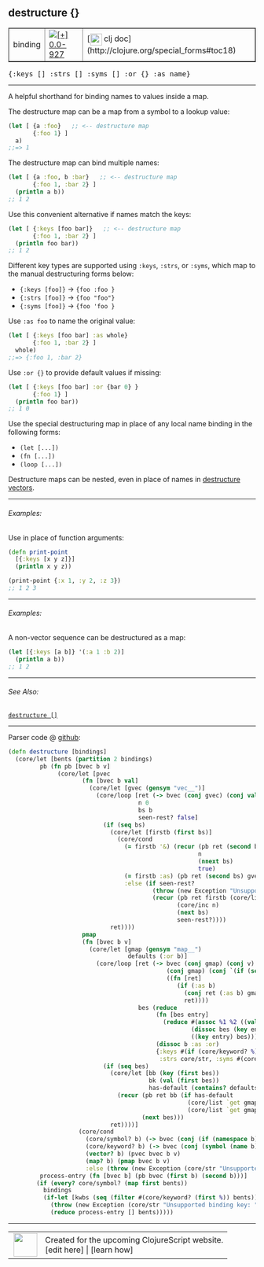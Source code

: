 ## destructure {}



 <table border="1">
<tr>
<td>binding</td>
<td><a href="https://github.com/cljsinfo/cljs-api-docs/tree/0.0-927"><img valign="middle" alt="[+] 0.0-927" title="Added in 0.0-927" src="https://img.shields.io/badge/+-0.0--927-lightgrey.svg"></a> </td>
<td>
[<img height="24px" valign="middle" src="http://i.imgur.com/1GjPKvB.png"> clj doc](http://clojure.org/special_forms#toc18)
</td>
</tr>
</table>

<samp>{:keys \[\] :strs \[\] :syms \[\] :or {} :as name}</samp><br>

---


A helpful shorthand for binding names to values inside a map.

The destructure map can be a map from a symbol to a lookup value:

```clj
(let [ {a :foo}   ;; <-- destructure map
       {:foo 1} ]
  a)
;;=> 1
```

The destructure map can bind multiple names:

```clj
(let [ {a :foo, b :bar}   ;; <-- destructure map
       {:foo 1, :bar 2} ]
  (println a b))
;; 1 2
```

Use this convenient alternative if names match the keys:

```clj
(let [ {:keys [foo bar]}   ;; <-- destructure map
       {:foo 1, :bar 2} ]
  (println foo bar))
;; 1 2
```

Different key types are supported using `:keys`, `:strs`, or `:syms`, which
map to the manual destructuring forms below:

- `{:keys [foo]}` -> `{foo :foo }`
- `{:strs [foo]}` -> `{foo "foo"}`
- `{:syms [foo]}` -> `{foo 'foo }`

Use `:as foo` to name the original value:

```clj
(let [ {:keys [foo bar] :as whole}
       {:foo 1, :bar 2} ]
  whole)
;;=> {:foo 1, :bar 2}
```

Use `:or {}` to provide default values if missing:

```clj
(let [ {:keys [foo bar] :or {bar 0} }
       {:foo 1} ]
  (println foo bar))
;; 1 0
```

Use the special destructuring map in place of any local name binding in the
following forms:

- `(let [...])`
- `(fn [...])`
- `(loop [...])`

Destructure maps can be nested, even in place of names in [destructure
vectors][doc:syntax/destructure-vector].

[doc:syntax/destructure-vector]:../syntax/destructure-vector.md

---

###### Examples:

Use in place of function arguments:

```clj
(defn print-point
  [{:keys [x y z]}]
  (println x y z))

(print-point {:x 1, :y 2, :z 3})
;; 1 2 3
```



---
###### Examples:

A non-vector sequence can be destructured as a map:

```clj
(let [{:keys [a b]} '(:a 1 :b 2)]
  (println a b))
;; 1 2
```



---

###### See Also:

[`destructure []`](../syntax/destructure-vector.md)<br>

---




Parser code @ [github](https://github.com/clojure/clojurescript/blob/r2234/src/clj/cljs/core.clj#L77-L140):

```clj
(defn destructure [bindings]
  (core/let [bents (partition 2 bindings)
         pb (fn pb [bvec b v]
              (core/let [pvec
                     (fn [bvec b val]
                       (core/let [gvec (gensym "vec__")]
                         (core/loop [ret (-> bvec (conj gvec) (conj val))
                                     n 0
                                     bs b
                                     seen-rest? false]
                           (if (seq bs)
                             (core/let [firstb (first bs)]
                               (core/cond
                                 (= firstb '&) (recur (pb ret (second bs) (core/list `nthnext gvec n))
                                                      n
                                                      (nnext bs)
                                                      true)
                                 (= firstb :as) (pb ret (second bs) gvec)
                                 :else (if seen-rest?
                                         (throw (new Exception "Unsupported binding form, only :as can follow & parameter"))
                                         (recur (pb ret firstb (core/list `nth gvec n nil))
                                                (core/inc n)
                                                (next bs)
                                                seen-rest?))))
                             ret))))
                     pmap
                     (fn [bvec b v]
                       (core/let [gmap (gensym "map__")
                                  defaults (:or b)]
                         (core/loop [ret (-> bvec (conj gmap) (conj v)
                                             (conj gmap) (conj `(if (seq? ~gmap) (apply core/hash-map ~gmap) ~gmap))
                                             ((fn [ret]
                                                (if (:as b)
                                                  (conj ret (:as b) gmap)
                                                  ret))))
                                     bes (reduce
                                          (fn [bes entry]
                                            (reduce #(assoc %1 %2 ((val entry) %2))
                                                    (dissoc bes (key entry))
                                                    ((key entry) bes)))
                                          (dissoc b :as :or)
                                          {:keys #(if (core/keyword? %) % (keyword (core/str %))),
                                           :strs core/str, :syms #(core/list `quote %)})]
                           (if (seq bes)
                             (core/let [bb (key (first bes))
                                        bk (val (first bes))
                                        has-default (contains? defaults bb)]
                               (recur (pb ret bb (if has-default
                                                   (core/list `get gmap bk (defaults bb))
                                                   (core/list `get gmap bk)))
                                      (next bes)))
                             ret))))]
                    (core/cond
                      (core/symbol? b) (-> bvec (conj (if (namespace b) (symbol (name b)) b)) (conj v))
                      (core/keyword? b) (-> bvec (conj (symbol (name b))) (conj v))
                      (vector? b) (pvec bvec b v)
                      (map? b) (pmap bvec b v)
                      :else (throw (new Exception (core/str "Unsupported binding form: " b))))))
         process-entry (fn [bvec b] (pb bvec (first b) (second b)))]
        (if (every? core/symbol? (map first bents))
          bindings
          (if-let [kwbs (seq (filter #(core/keyword? (first %)) bents))]
            (throw (new Exception (core/str "Unsupported binding key: " (ffirst kwbs))))
            (reduce process-entry [] bents)))))
```

<!--
Repo - tag - source tree - lines:

 <pre>
clojurescript @ r2234
└── src
    └── clj
        └── cljs
            └── <ins>[core.clj:77-140](https://github.com/clojure/clojurescript/blob/r2234/src/clj/cljs/core.clj#L77-L140)</ins>
</pre>

-->

---




 <table>
<tr><td>
<img valign="middle" align="right" width="48px" src="http://i.imgur.com/Hi20huC.png">
</td><td>
Created for the upcoming ClojureScript website.<br>
[edit here] | [learn how]
</td></tr></table>

[edit here]:https://github.com/cljsinfo/cljs-api-docs/blob/master/cljsdoc/syntax/destructure-map.cljsdoc
[learn how]:https://github.com/cljsinfo/cljs-api-docs/wiki/cljsdoc-files

<!--

This information was too distracting to show to readers, but I'll leave it
commented here since it is helpful to:

- pretty-print the data used to generate this document
- and show how to retrieve that data



The API data for this symbol:

```clj
{:description "A helpful shorthand for binding names to values inside a map.\n\nThe destructure map can be a map from a symbol to a lookup value:\n\n```clj\n(let [ {a :foo}   ;; <-- destructure map\n       {:foo 1} ]\n  a)\n;;=> 1\n```\n\nThe destructure map can bind multiple names:\n\n```clj\n(let [ {a :foo, b :bar}   ;; <-- destructure map\n       {:foo 1, :bar 2} ]\n  (println a b))\n;; 1 2\n```\n\nUse this convenient alternative if names match the keys:\n\n```clj\n(let [ {:keys [foo bar]}   ;; <-- destructure map\n       {:foo 1, :bar 2} ]\n  (println foo bar))\n;; 1 2\n```\n\nDifferent key types are supported using `:keys`, `:strs`, or `:syms`, which\nmap to the manual destructuring forms below:\n\n- `{:keys [foo]}` -> `{foo :foo }`\n- `{:strs [foo]}` -> `{foo \"foo\"}`\n- `{:syms [foo]}` -> `{foo 'foo }`\n\nUse `:as foo` to name the original value:\n\n```clj\n(let [ {:keys [foo bar] :as whole}\n       {:foo 1, :bar 2} ]\n  whole)\n;;=> {:foo 1, :bar 2}\n```\n\nUse `:or {}` to provide default values if missing:\n\n```clj\n(let [ {:keys [foo bar] :or {bar 0} }\n       {:foo 1} ]\n  (println foo bar))\n;; 1 0\n```\n\nUse the special destructuring map in place of any local name binding in the\nfollowing forms:\n\n- `(let [...])`\n- `(fn [...])`\n- `(loop [...])`\n\nDestructure maps can be nested, even in place of names in [destructure\nvectors][doc:syntax/destructure-vector].",
 :ns "syntax",
 :name "destructure-map",
 :history [["+" "0.0-927"]],
 :type "binding",
 :related ["syntax/destructure-vector"],
 :full-name-encode "syntax/destructure-map",
 :source {:code "(defn destructure [bindings]\n  (core/let [bents (partition 2 bindings)\n         pb (fn pb [bvec b v]\n              (core/let [pvec\n                     (fn [bvec b val]\n                       (core/let [gvec (gensym \"vec__\")]\n                         (core/loop [ret (-> bvec (conj gvec) (conj val))\n                                     n 0\n                                     bs b\n                                     seen-rest? false]\n                           (if (seq bs)\n                             (core/let [firstb (first bs)]\n                               (core/cond\n                                 (= firstb '&) (recur (pb ret (second bs) (core/list `nthnext gvec n))\n                                                      n\n                                                      (nnext bs)\n                                                      true)\n                                 (= firstb :as) (pb ret (second bs) gvec)\n                                 :else (if seen-rest?\n                                         (throw (new Exception \"Unsupported binding form, only :as can follow & parameter\"))\n                                         (recur (pb ret firstb (core/list `nth gvec n nil))\n                                                (core/inc n)\n                                                (next bs)\n                                                seen-rest?))))\n                             ret))))\n                     pmap\n                     (fn [bvec b v]\n                       (core/let [gmap (gensym \"map__\")\n                                  defaults (:or b)]\n                         (core/loop [ret (-> bvec (conj gmap) (conj v)\n                                             (conj gmap) (conj `(if (seq? ~gmap) (apply core/hash-map ~gmap) ~gmap))\n                                             ((fn [ret]\n                                                (if (:as b)\n                                                  (conj ret (:as b) gmap)\n                                                  ret))))\n                                     bes (reduce\n                                          (fn [bes entry]\n                                            (reduce #(assoc %1 %2 ((val entry) %2))\n                                                    (dissoc bes (key entry))\n                                                    ((key entry) bes)))\n                                          (dissoc b :as :or)\n                                          {:keys #(if (core/keyword? %) % (keyword (core/str %))),\n                                           :strs core/str, :syms #(core/list `quote %)})]\n                           (if (seq bes)\n                             (core/let [bb (key (first bes))\n                                        bk (val (first bes))\n                                        has-default (contains? defaults bb)]\n                               (recur (pb ret bb (if has-default\n                                                   (core/list `get gmap bk (defaults bb))\n                                                   (core/list `get gmap bk)))\n                                      (next bes)))\n                             ret))))]\n                    (core/cond\n                      (core/symbol? b) (-> bvec (conj (if (namespace b) (symbol (name b)) b)) (conj v))\n                      (core/keyword? b) (-> bvec (conj (symbol (name b))) (conj v))\n                      (vector? b) (pvec bvec b v)\n                      (map? b) (pmap bvec b v)\n                      :else (throw (new Exception (core/str \"Unsupported binding form: \" b))))))\n         process-entry (fn [bvec b] (pb bvec (first b) (second b)))]\n        (if (every? core/symbol? (map first bents))\n          bindings\n          (if-let [kwbs (seq (filter #(core/keyword? (first %)) bents))]\n            (throw (new Exception (core/str \"Unsupported binding key: \" (ffirst kwbs))))\n            (reduce process-entry [] bents)))))",
          :title "Parser code",
          :repo "clojurescript",
          :tag "r2234",
          :filename "src/clj/cljs/core.clj",
          :lines [77 140]},
 :usage ["{:keys [] :strs [] :syms [] :or {} :as name}"],
 :examples [{:id "0d56ee",
             :content "Use in place of function arguments:\n\n```clj\n(defn print-point\n  [{:keys [x y z]}]\n  (println x y z))\n\n(print-point {:x 1, :y 2, :z 3})\n;; 1 2 3\n```"}
            {:id "7a51df",
             :content "A non-vector sequence can be destructured as a map:\n\n```clj\n(let [{:keys [a b]} '(:a 1 :b 2)]\n  (println a b))\n;; 1 2\n```"}],
 :full-name "syntax/destructure-map",
 :display "destructure {}",
 :clj-doc "http://clojure.org/special_forms#toc18"}

```

Retrieve the API data for this symbol:

```clj
;; from Clojure REPL
(require '[clojure.edn :as edn])
(-> (slurp "https://raw.githubusercontent.com/cljsinfo/cljs-api-docs/catalog/cljs-api.edn")
    (edn/read-string)
    (get-in [:symbols "syntax/destructure-map"]))
```

-->
